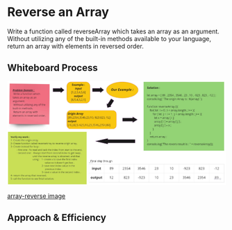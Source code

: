 
# Reverse an Array
<!-- Description of the challenge -->
 Write a function called reverseArray which takes an array as an argument. Without utilizing any of the built-in methods available to your language, return an array with elements in reversed order.

## Whiteboard Process
<!-- Embedded whiteboard image -->
![array-reverse](../assets/array-reverse.jpg)

[array-reverse image](../assets/array-reverse.jpg)

## Approach & Efficiency
<!-- What approach did you take? Discuss Why. What is the Big O space/time for this approach? -->
